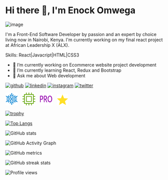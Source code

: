 # Hi there 👋, I'm Enock Omwega
![image](https://user-images.githubusercontent.com/95473301/229603440-d2ea9577-376e-4a53-ba38-69a138eb3c1a.png)

I'm a Front-End Software Developer by passion and an expert by choice living now in Nairobi, Kenya.
I'm currently working on my final react project at African Leadership X (ALX). 

Skills: React|Javacript|HTML|CSS3
 
- 🔭 I’m currently working on Ecommerce website project development 
- 🌱 I’m currently learning React, Redux and Bootstrap 
- 💬 Ask me about Web development 


[<img src='https://cdn.jsdelivr.net/npm/simple-icons@3.0.1/icons/github.svg' alt='github' height='10'>](https://github.com/Nyakamba)  [<img src='https://cdn.jsdelivr.net/npm/simple-icons@3.0.1/icons/linkedin.svg' alt='linkedin' height='10'>](https://www.linkedin.com/in/Nyakamba/)  [<img src='https://cdn.jsdelivr.net/npm/simple-icons@3.0.1/icons/instagram.svg' alt='instagram' height='10'>](https://www.instagram.com/Nyakamba/)  [<img src='https://cdn.jsdelivr.net/npm/simple-icons@3.0.1/icons/twitter.svg' alt='twitter' height='10'>](https://twitter.com/Nyakamba)  

<a href='https://archiveprogram.github.com/'><img src='https://raw.githubusercontent.com/acervenky/animated-github-badges/master/assets/acbadge.gif' width='40' height='40'></a> <a href='https://docs.github.com/en/developers'><img src='https://raw.githubusercontent.com/acervenky/animated-github-badges/master/assets/devbadge.gif' width='40' height='40'></a> <a href='https://github.com/pricing'><img src='https://raw.githubusercontent.com/acervenky/animated-github-badges/master/assets/pro.gif' width='40' height='40'></a> <a href='https://stars.github.com/'><img src='https://raw.githubusercontent.com/acervenky/animated-github-badges/master/assets/starbadge.gif' width='35' height='35'></a> 

[![trophy](https://github-profile-trophy.vercel.app/?username=Nyakamba)](https://github.com/ryo-ma/github-profile-trophy)

[![Top Langs](https://github-readme-stats.vercel.app/api/top-langs/?username=Nyakamba)](https://github.com/anuraghazra/github-readme-stats)

![GitHub stats](https://github-readme-stats.vercel.app/api?username=Nyakamba&show_icons=true&count_private=true)  


![GitHub Activity Graph](https://activity-graph.herokuapp.com/graph?username=Nyakamba)



![GitHub metrics](https://metrics.lecoq.io/Nyakamba)  

![GitHub streak stats](https://streak-stats.demolab.com/?user=Nyakamba)  

![Profile views](https://gpvc.arturio.dev/Nyakamba)  
